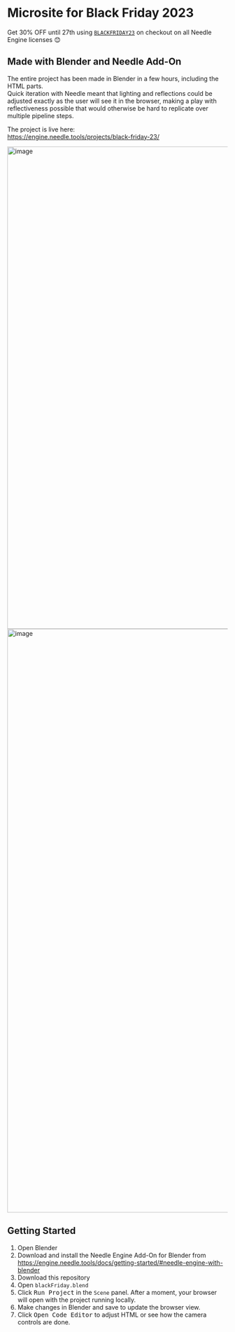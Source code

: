 # Microsite for Black Friday 2023

Get 30% OFF until 27th using [`BLACKFRIDAY23`](https://buy.stripe.com/7sIdThdwq4Og46I002?prefilled_promo_code=BLACKFRIDAY23) on checkout on all Needle Engine licenses 😊

## Made with Blender and Needle Add-On

The entire project has been made in Blender in a few hours, including the HTML parts.  
Quick iteration with Needle meant that lighting and reflections could be adjusted exactly as the user will see it in the browser, 
making a play with reflectiveness possible that would otherwise be hard to replicate over multiple pipeline steps.  

The project is live here:  
https://engine.needle.tools/projects/black-friday-23/

<img width="1103" alt="image" src="https://github.com/needle-engine/black-friday-23/assets/2693840/c8036763-8743-4294-b541-4327be62dcaa">
<img width="1335" alt="image" src="https://github.com/needle-engine/black-friday-23/assets/2693840/2225ed65-39cb-41cd-8083-79121e80e173">

## Getting Started

1. Open Blender
3. Download and install the Needle Engine Add-On for Blender from https://engine.needle.tools/docs/getting-started/#needle-engine-with-blender
4. Download this repository
2. Open `blackFriday.blend`
5. Click <kbd>Run Project</kbd> in the `Scene` panel. After a moment, your browser will open with the project running locally.
6. Make changes in Blender and save to update the browser view.
7. Click <kbd>Open Code Editor</kbd> to adjust HTML or see how the camera controls are done.
